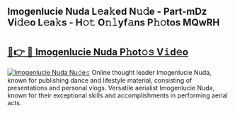 ## Imogenlucie Nuda L𝚎a𝚔ed N𝚞𝚍e - Part-mDz Vi𝚍𝚎o L𝚎a𝚔s - H𝚘𝚝 O𝚗𝚕yf𝚊ns P𝚑𝚘tos MQwRH

# <h2><a href="http://kf8741.oniu.top/?m=Imogenlucie+Nuda">🔗👉 🔴 Imogenlucie Nuda P𝚑ot𝚘𝚜 V𝚒d𝚎o</a></h2>

[![Imogenlucie Nuda Nu𝚍e𝚜](https://i.imgur.com/0qMVB7G.gif)](http://kf8741.oniu.top/?m=Imogenlucie+Nuda)
Online thought leader Imogenlucie Nuda, known for publishing dance and lifestyle material, consisting of presentations and personal vlogs. Versatile aerialist Imogenlucie Nuda, known for their exceptional skills and accomplishments in performing aerial acts.  
